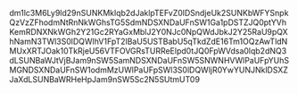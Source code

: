 dm1lc3M6Ly9ld29nSUNKMklqb2dJaklpTEFvZ0lDSndjeUk2SUNKbWFYSnpkQzVzZFhodmNtRnNkWGhsTG5SdmNDSXNDaUFnSW1Ga1pDSTZJQ0ptYVhKemRDNXNkWGh2Y21Gc2RYaGxMblJ2Y0NJc0NpQWdJbkJ2Y25RaU9pQXhNamN3TWl3S0lDQWlhV1FpT2lBaU5USTBabU5qTkdZdE16Tm1OQzAwTldNMUxXRTJOak10TkRjeU56VTFOVGRsTURReElpd0tJQ0FpWVdsa0lqb2dNQ3dLSUNBaWJtVjBJam9nSW5SamNDSXNDaUFnSW5SNWNHVWlPaUFpYUhSMGNDSXNDaUFnSW1odmMzUWlPaUFpSWl3S0lDQWljR0YwYUNJNklDSXZJaXdLSUNBaWRHeHpJam9nSW5Sc2N5SUtmUT09
